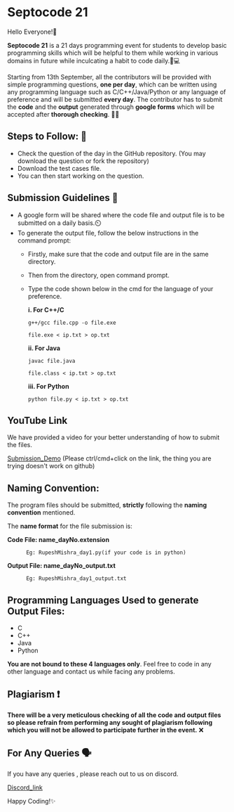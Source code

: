 # **Septocode 21**

Hello Everyone!👋

**Septocode 21** is a 21 days programming event for students to develop basic programming skills which will be helpful to them while working in various domains in future while inculcating a habit to code daily.🧑💻

Starting from 13th September, all the contributors will be provided with simple programming questions, **one per day**, which can be written using any programming language such as C/C++/Java/Python or any language of preference and will be submitted **every day**. The contributor has to submit the **code** and the **output** generated through **google forms** which will be accepted after **thorough checking**. 👨‍💻



## Steps to Follow: 🙋

- Check the question of the day in the GitHub repository. (You may download the question or fork the repository)
- Download the test cases file.
- You can then start working on the question.

 ## Submission Guidelines 📘	
- A google form will be shared where the code file and output file is to be submitted on a daily basis.⏲️
- To generate the output file, follow the below instructions in the command prompt:
  - Firstly, make sure that the code and output file are in the same directory.
  - Then from the directory, open command prompt.
  - Type the code shown below in the cmd for the language of your preference.
  
    **i.	For C++/C**

        g++/gcc file.cpp -o file.exe

        file.exe < ip.txt > op.txt

    **ii.	For Java**

        javac file.java 

        file.class < ip.txt > op.txt

    **iii.	For Python**

        python file.py < ip.txt > op.txt


## YouTube Link
We have provided a video  for your better understanding of how to submit the files.

[Submission_Demo](https://google.co.in) (Please ctrl/cmd+click on the link, the thing you are trying doesn't work on github)

  
## Naming Convention:
The program files should be submitted, **strictly** following the **naming convention** mentioned.

The **name format** for the file submission is:

**Code File: name_dayNo.extension**

          Eg: RupeshMishra_day1.py(if your code is in python)

**Output File: name_dayNo_output.txt**

          Eg: RupeshMishra_day1_output.txt

## Programming Languages Used to generate Output Files:
- C
- C++
- Java
- Python

**You are not bound to these 4 languages only**. Feel free to code in any other language and contact us while facing any problems.

## Plagiarism ❗

 **There will be a very meticulous checking of all the code and output files so please refrain from performing any sought of plagiarism following which you will not be allowed to participate further in the event.**	❌
  
## For Any Queries 🗣️	

If you have any queries , please reach out to us on discord.

[Discord_link](https://discord.gg/dynatWbBaP)

Happy Coding!✨
